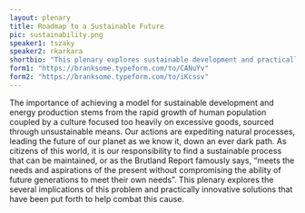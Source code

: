 ```yaml
---
layout: plenary
title: Roadmap to a Sustainable Future
pic: sustainability.png
speaker1: tszaky
speaker2: rkarkara
shortbio: "This plenary explores sustainable development and practically innovative solutions that have been put forth to help aid sustainable development."
form1: "https://branksome.typeform.com/to/CANuYv"
form2: "https://branksome.typeform.com/to/iKcssv"
---
```


The importance of achieving a model for sustainable development and energy production stems from the rapid growth of human population coupled by a culture focused too heavily on excessive goods, sourced through unsustainable means. Our actions are expediting natural processes, leading the future of our planet as we know it, down an ever dark path. As citizens of this world, it is our responsibility to find a sustainable process that can be maintained, or as the Brutland Report famously says, “meets the needs and aspirations of the present without compromising the ability of future generations to meet their own needs”. This plenary explores the several implications of this problem and practically innovative solutions that have been put forth to help combat this cause.
